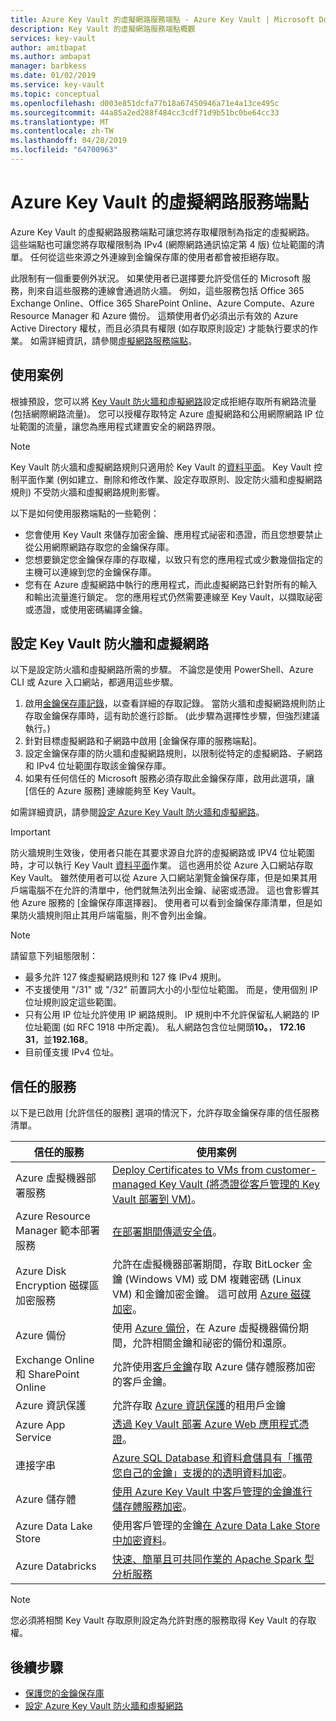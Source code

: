 ```yaml
---
title: Azure Key Vault 的虛擬網路服務端點 - Azure Key Vault | Microsoft Docs
description: Key Vault 的虛擬網路服務端點概觀
services: key-vault
author: amitbapat
ms.author: ambapat
manager: barbkess
ms.date: 01/02/2019
ms.service: key-vault
ms.topic: conceptual
ms.openlocfilehash: d003e851dcfa77b18a67450946a71e4a13ce495c
ms.sourcegitcommit: 44a85a2ed288f484cc3cdf71d9b51bc0be64cc33
ms.translationtype: MT
ms.contentlocale: zh-TW
ms.lasthandoff: 04/28/2019
ms.locfileid: "64700963"
---
```

# <a name="virtual-network-service-endpoints-for-azure-key-vault"></a>Azure Key Vault 的虛擬網路服務端點

Azure Key Vault 的虛擬網路服務端點可讓您將存取權限制為指定的虛擬網路。 這些端點也可讓您將存取權限制為 IPv4 (網際網路通訊協定第 4 版) 位址範圍的清單。 任何從這些來源之外連線到金鑰保存庫的使用者都會被拒絕存取。

此限制有一個重要例外狀況。 如果使用者已選擇要允許受信任的 Microsoft 服務，則來自這些服務的連線會通過防火牆。 例如，這些服務包括 Office 365 Exchange Online、Office 365 SharePoint Online、Azure Compute、Azure Resource Manager 和 Azure 備份。 這類使用者仍必須出示有效的 Azure Active Directory 權杖，而且必須具有權限 (如存取原則設定) 才能執行要求的作業。 如需詳細資訊，請參閱[虛擬網路服務端點](../virtual-network/virtual-network-service-endpoints-overview.md)。

## <a name="usage-scenarios"></a>使用案例

根據預設，您可以將 [Key Vault 防火牆和虛擬網路](key-vault-network-security.md)設定成拒絕存取所有網路流量 (包括網際網路流量)。 您可以授權存取特定 Azure 虛擬網路和公用網際網路 IP 位址範圍的流量，讓您為應用程式建置安全的網路界限。

> [!NOTE]
> Key Vault 防火牆和虛擬網路規則只適用於 Key Vault 的[資料平面](../key-vault/key-vault-secure-your-key-vault.md#data-plane-access-control)。 Key Vault 控制平面作業 (例如建立、刪除和修改作業、設定存取原則、設定防火牆和虛擬網路規則) 不受防火牆和虛擬網路規則影響。

以下是如何使用服務端點的一些範例：

* 您會使用 Key Vault 來儲存加密金鑰、應用程式祕密和憑證，而且您想要禁止從公用網際網路存取您的金鑰保存庫。
* 您想要鎖定您金鑰保存庫的存取權，以致只有您的應用程式或少數幾個指定的主機可以連線到您的金鑰保存庫。
* 您有在 Azure 虛擬網路中執行的應用程式，而此虛擬網路已針對所有的輸入和輸出流量進行鎖定。 您的應用程式仍然需要連線至 Key Vault，以擷取祕密或憑證，或使用密碼編譯金鑰。

## <a name="configure-key-vault-firewalls-and-virtual-networks"></a>設定 Key Vault 防火牆和虛擬網路

以下是設定防火牆和虛擬網路所需的步驟。 不論您是使用 PowerShell、Azure CLI 或 Azure 入口網站，都適用這些步驟。

1. 啟用[金鑰保存庫記錄](key-vault-logging.md)，以查看詳細的存取記錄。 當防火牆和虛擬網路規則防止存取金鑰保存庫時，這有助於進行診斷。 (此步驟為選擇性步驟，但強烈建議執行。)
2. 針對目標虛擬網路和子網路中啟用 [金鑰保存庫的服務端點]。
3. 設定金鑰保存庫的防火牆和虛擬網路規則，以限制從特定的虛擬網路、子網路和 IPv4 位址範圍存取該金鑰保存庫。
4. 如果有任何信任的 Microsoft 服務必須存取此金鑰保存庫，啟用此選項，讓 [信任的 Azure 服務] 連線能夠至 Key Vault。

如需詳細資訊，請參閱[設定 Azure Key Vault 防火牆和虛擬網路](key-vault-network-security.md)。

> [!IMPORTANT]
> 防火牆規則生效後，使用者只能在其要求源自允許的虛擬網路或 IPV4 位址範圍時，才可以執行 Key Vault [資料平面](../key-vault/key-vault-secure-your-key-vault.md#data-plane-access-control)作業。 這也適用於從 Azure 入口網站存取 Key Vault。 雖然使用者可以從 Azure 入口網站瀏覽金鑰保存庫，但是如果其用戶端電腦不在允許的清單中，他們就無法列出金鑰、祕密或憑證。 這也會影響其他 Azure 服務的 [金鑰保存庫選擇器]。 使用者可以看到金鑰保存庫清單，但是如果防火牆規則阻止其用戶端電腦，則不會列出金鑰。


> [!NOTE]
> 請留意下列組態限制：
> * 最多允許 127 條虛擬網路規則和 127 條 IPv4 規則。 
> * 不支援使用 "/31" 或 "/32" 前置詞大小的小型位址範圍。 而是，使用個別 IP 位址規則設定這些範圍。
> * 只有公用 IP 位址允許使用 IP 網路規則。 IP 規則中不允許保留私人網路的 IP 位址範圍 (如 RFC 1918 中所定義)。 私人網路包含位址開頭**10。**， **172.16 31**，並**192.168**。 
> * 目前僅支援 IPv4 位址。

## <a name="trusted-services"></a>信任的服務

以下是已啟用 [允許信任的服務] 選項的情況下，允許存取金鑰保存庫的信任服務清單。

|信任的服務|使用案例|
| --- | --- |
|Azure 虛擬機器部署服務|[Deploy Certificates to VMs from customer-managed Key Vault (將憑證從客戶管理的 Key Vault 部署到 VM)](https://blogs.technet.microsoft.com/kv/2016/09/14/updated-deploy-certificates-to-vms-from-customer-managed-key-vault/)。|
|Azure Resource Manager 範本部署服務|[在部署期間傳遞安全值](../azure-resource-manager/resource-manager-keyvault-parameter.md)。|
|Azure Disk Encryption 磁碟區加密服務|允許在虛擬機器部署期間，存取 BitLocker 金鑰 (Windows VM) 或 DM 複雜密碼 (Linux VM) 和金鑰加密金鑰。 這可啟用 [Azure 磁碟加密](../security/azure-security-disk-encryption.md)。|
|Azure 備份|使用 [Azure 備份](../backup/backup-introduction-to-azure-backup.md)，在 Azure 虛擬機器備份期間，允許相關金鑰和祕密的備份和還原。|
|Exchange Online 和 SharePoint Online|允許使用[客戶金鑰](https://support.office.com/article/Controlling-your-data-in-Office-365-using-Customer-Key-f2cd475a-e592-46cf-80a3-1bfb0fa17697)存取 Azure 儲存體服務加密的客戶金鑰。|
|Azure 資訊保護|允許存取 [Azure 資訊保護](https://docs.microsoft.com/azure/information-protection/what-is-information-protection)的租用戶金鑰|
|Azure App Service|[透過 Key Vault 部署 Azure Web 應用程式憑證](https://blogs.msdn.microsoft.com/appserviceteam/2016/05/24/deploying-azure-web-app-certificate-through-key-vault/)。|
|連接字串|[Azure SQL Database 和資料倉儲具有「攜帶您自己的金鑰」支援的的透明資料加密](../sql-database/transparent-data-encryption-byok-azure-sql.md?view=sql-server-2017&viewFallbackFrom=azuresqldb-current)。|
|Azure 儲存體|[使用 Azure Key Vault 中客戶管理的金鑰進行儲存體服務加密](../storage/common/storage-service-encryption-customer-managed-keys.md)。|
|Azure Data Lake Store|使用客戶管理的金鑰[在 Azure Data Lake Store 中加密資料](../data-lake-store/data-lake-store-encryption.md)。|
|Azure Databricks|[快速、簡單且可共同作業的 Apache Spark 型分析服務](../azure-databricks/what-is-azure-databricks.md)|



> [!NOTE]
> 您必須將相關 Key Vault 存取原則設定為允許對應的服務取得 Key Vault 的存取權。

## <a name="next-steps"></a>後續步驟

* [保護您的金鑰保存庫](key-vault-secure-your-key-vault.md)
* [設定 Azure Key Vault 防火牆和虛擬網路](key-vault-network-security.md)
